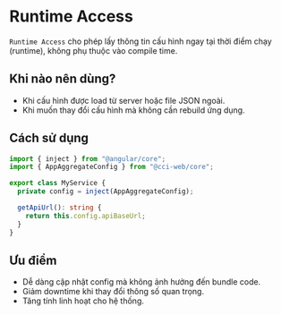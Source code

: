 # Runtime Access

`Runtime Access` cho phép lấy thông tin cấu hình ngay tại thời điểm chạy (runtime), không phụ thuộc vào compile time.

## Khi nào nên dùng?

- Khi cấu hình được load từ server hoặc file JSON ngoài.
- Khi muốn thay đổi cấu hình mà không cần rebuild ứng dụng.

## Cách sử dụng

```ts
import { inject } from "@angular/core";
import { AppAggregateConfig } from "@cci-web/core";

export class MyService {
  private config = inject(AppAggregateConfig);

  getApiUrl(): string {
    return this.config.apiBaseUrl;
  }
}
```

## Ưu điểm

- Dễ dàng cập nhật config mà không ảnh hưởng đến bundle code.
- Giảm downtime khi thay đổi thông số quan trọng.
- Tăng tính linh hoạt cho hệ thống.
